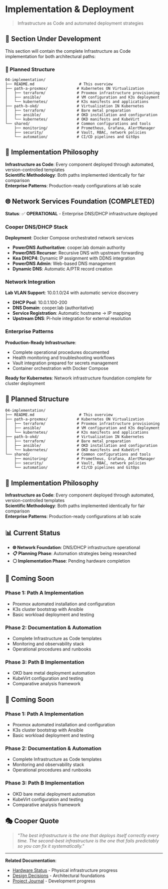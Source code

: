 # Implementation & Deployment

> Infrastructure as Code and automated deployment strategies

## 🚧 Section Under Development

This section will contain the complete Infrastructure as Code implementation for both architectural paths:

### 📁 Planned Structure

```
04-implementation/
├── README.md                    # This overview
├── path-a-proxmox/             # Kubernetes ON Virtualization
│   ├── terraform/              # Proxmox infrastructure provisioning
│   ├── ansible/                # VM configuration and K3s deployment
│   └── kubernetes/             # K3s manifests and applications
├── path-b-okd/                 # Virtualization IN Kubernetes
│   ├── terraform/              # Bare metal preparation
│   ├── ansible/                # OKD installation and configuration
│   └── kubernetes/             # OKD manifests and KubeVirt
└── shared/                     # Common configurations and tools
    ├── monitoring/             # Prometheus, Grafana, AlertManager
    ├── security/               # Vault, RBAC, network policies
    └── automation/             # CI/CD pipelines and GitOps
```

## 🎯 Implementation Philosophy

**Infrastructure as Code**: Every component deployed through automated, version-controlled templates  
**Scientific Methodology**: Both paths implemented identically for fair comparison  
**Enterprise Patterns**: Production-ready configurations at lab scale

## 🌐 Network Services Foundation (COMPLETED)

**Status**: ✅ **OPERATIONAL** - Enterprise DNS/DHCP infrastructure deployed

### Cooper DNS/DHCP Stack
**Deployment**: Docker Compose orchestrated network services
- **PowerDNS Authoritative**: cooper.lab domain authority
- **PowerDNS Recursor**: Recursive DNS with upstream forwarding  
- **Kea DHCP4**: Dynamic IP assignment with DDNS integration
- **PowerDNS Admin**: Web-based DNS management
- **Dynamic DNS**: Automatic A/PTR record creation

### Network Integration
**Lab VLAN Support**: 10.0.1.0/24 with automatic service discovery
- **DHCP Pool**: 10.0.1.100-200 
- **DNS Domain**: cooper.lab (authoritative)
- **Service Registration**: Automatic hostname → IP mapping
- **Upstream DNS**: Pi-hole integration for external resolution

### Enterprise Patterns
**Production-Ready Infrastructure**:
- Complete operational procedures documented
- Health monitoring and troubleshooting workflows
- Vault integration prepared for secrets management
- Container orchestration with Docker Compose

**Ready for Kubernetes**: Network infrastructure foundation complete for cluster deployment

## 📁 Planned Structure

```
04-implementation/
├── README.md                    # This overview
├── path-a-proxmox/             # Kubernetes ON Virtualization
│   ├── terraform/              # Proxmox infrastructure provisioning
│   ├── ansible/                # VM configuration and K3s deployment
│   └── kubernetes/             # K3s manifests and applications
├── path-b-okd/                 # Virtualization IN Kubernetes
│   ├── terraform/              # Bare metal preparation
│   ├── ansible/                # OKD installation and configuration
│   └── kubernetes/             # OKD manifests and KubeVirt
└── shared/                     # Common configurations and tools
    ├── monitoring/             # Prometheus, Grafana, AlertManager
    ├── security/               # Vault, RBAC, network policies
    └── automation/             # CI/CD pipelines and GitOps
```

## 🎯 Implementation Philosophy

**Infrastructure as Code**: Every component deployed through automated, version-controlled templates  
**Scientific Methodology**: Both paths implemented identically for fair comparison  
**Enterprise Patterns**: Production-ready configurations at lab scale

## 📊 Current Status

- **🌐 Network Foundation**: DNS/DHCP infrastructure operational
- **📋 Planning Phase**: Automation strategies being researched
- **⚪ Implementation Phase**: Pending hardware completion

## 🔮 Coming Soon

### **Phase 1: Path A Implementation**
- Proxmox automated installation and configuration
- K3s cluster bootstrap with Ansible
- Basic workload deployment and testing

### **Phase 2: Documentation & Automation**
- Complete Infrastructure as Code templates
- Monitoring and observability stack
- Operational procedures and runbooks

### **Phase 3: Path B Implementation**
- OKD bare metal deployment automation
- KubeVirt configuration and testing
- Comparative analysis framework

## 🔮 Coming Soon

### **Phase 1: Path A Implementation**
- Proxmox automated installation and configuration
- K3s cluster bootstrap with Ansible
- Basic workload deployment and testing

### **Phase 2: Documentation & Automation**
- Complete Infrastructure as Code templates
- Monitoring and observability stack
- Operational procedures and runbooks

### **Phase 3: Path B Implementation**
- OKD bare metal deployment automation
- KubeVirt configuration and testing
- Comparative analysis framework

## 🎭 Cooper Quote
> *"The best infrastructure is the one that deploys itself correctly every time. The second-best infrastructure is the one that fails predictably so you can fix it systematically."*

---

**Related Documentation**:
- [Hardware Status](../03-hardware/) - Physical infrastructure progress
- [Design Decisions](../02-design/) - Architectural foundations
- [Project Journal](../99-appendix/project-journal.md) - Development progress